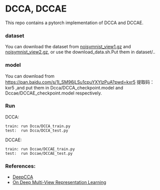 #  DCCA, DCCAE
This repo contains a pytorch implementation of DCCA and DCCAE.

### dataset
You can download the dataset from [noisymnist_view1.gz](https://www2.cs.uic.edu/~vnoroozi/noisy-mnist/noisymnist_view1.gz) and [noisymnist_view2.gz](https://www2.cs.uic.edu/~vnoroozi/noisy-mnist/noisymnist_view2.gz), or use the download_data.sh.Put them in dataset/..

### model
You can download from https://pan.baidu.com/s/1l_SM96jLSu1cpuYXYlzPuA?pwd=kxr5 
提取码：kxr5 ,and put them in Dcca/DCCA_checkpoint.model and Dccae/DCCAE_checkpoint.model respectively.

### Run
DCCA:

    train: run Dcca/DCCA_train.py
    test:  run Dcca/DCCA_test.py

DCCAE:

    train: run Dccae/DCCAE_train.py
    test:  run Dccae/DCCAE_test.py

### References:

* [DeepCCA](https://github.com/Michaelvll/DeepCCA)
* [On Deep Multi-View Representation Learning](http://proceedings.mlr.press/v37/wangb15.pdf)

